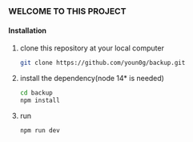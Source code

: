 ### WELCOME TO THIS PROJECT

#### Installation

1. clone this repository at your local computer

   ```bash
   git clone https://github.com/youn0g/backup.git
   ```
2. install the dependency(node 14* is needed)

   ```bash
   cd backup
   npm install
   ```

3. run 

   ```bash
   npm run dev
   ```
   